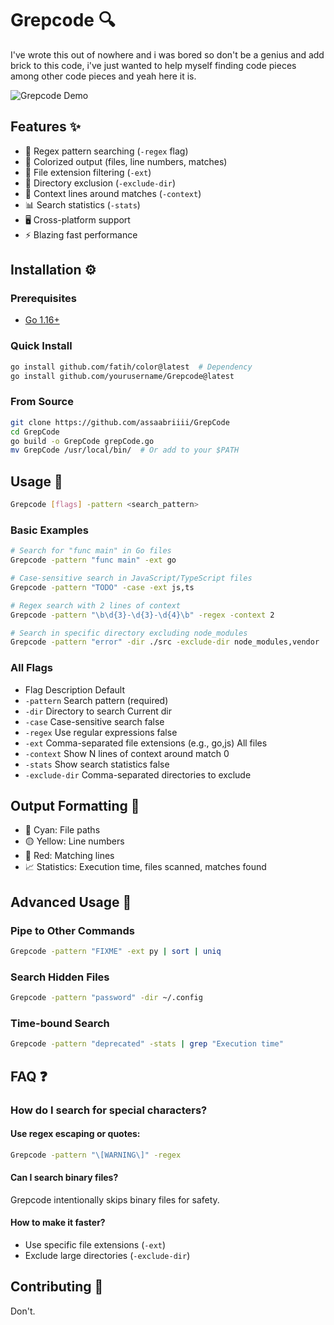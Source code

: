 # Grepcode 🔍

I've wrote this out of nowhere and i was bored so don't be a genius and add brick to this code, i've just wanted to help myself finding code pieces among other code pieces and yeah here it is.

![Grepcode Demo](https://github.com/assaabriiii/GrepCode)

## Features ✨

- 🔎 Regex pattern searching (`-regex` flag)
- 🎨 Colorized output (files, line numbers, matches)
- 📂 File extension filtering (`-ext`)
- 🚫 Directory exclusion (`-exclude-dir`)
- 📜 Context lines around matches (`-context`)
- 📊 Search statistics (`-stats`)
- 🖥 Cross-platform support
- ⚡ Blazing fast performance

## Installation ⚙️

### Prerequisites

- [Go 1.16+](https://go.dev/dl/)

### Quick Install

```bash
go install github.com/fatih/color@latest  # Dependency
go install github.com/yourusername/Grepcode@latest
```

### From Source

```bash
git clone https://github.com/assaabriiii/GrepCode
cd GrepCode
go build -o GrepCode grepCode.go
mv GrepCode /usr/local/bin/  # Or add to your $PATH
```

## Usage 🚀

```bash
Grepcode [flags] -pattern <search_pattern>
```

### Basic Examples

```bash
# Search for "func main" in Go files
Grepcode -pattern "func main" -ext go

# Case-sensitive search in JavaScript/TypeScript files
Grepcode -pattern "TODO" -case -ext js,ts

# Regex search with 2 lines of context
Grepcode -pattern "\b\d{3}-\d{3}-\d{4}\b" -regex -context 2

# Search in specific directory excluding node_modules
Grepcode -pattern "error" -dir ./src -exclude-dir node_modules,vendor
```

### All Flags
  
- Flag	Description	Default
- `-pattern`	Search pattern (required)
- `-dir`	Directory to search	Current dir
- `-case`	Case-sensitive search	false
- `-regex`	Use regular expressions	false
- `-ext`	Comma-separated file extensions (e.g., go,js)	All files
- `-context`	Show N lines of context around match	0
- `-stats`	Show search statistics	false
- `-exclude-dir`	Comma-separated directories to exclude	

## Output Formatting 🎨

- 🔵 Cyan: File paths
- 🟡 Yellow: Line numbers
- 🔴 Red: Matching lines
- 📈 Statistics: Execution time, files scanned, matches found

## Advanced Usage 🧠

### Pipe to Other Commands

```bash
Grepcode -pattern "FIXME" -ext py | sort | uniq
```

### Search Hidden Files

```bash
Grepcode -pattern "password" -dir ~/.config
```

### Time-bound Search

```bash
Grepcode -pattern "deprecated" -stats | grep "Execution time"
```

## FAQ ❓

### How do I search for special characters?

#### Use regex escaping or quotes:

```bash
Grepcode -pattern "\[WARNING\]" -regex
```

#### Can I search binary files?

Grepcode intentionally skips binary files for safety.

#### How to make it faster?

- Use specific file extensions (`-ext`)
- Exclude large directories (`-exclude-dir`)

## Contributing 🤝

Don't.

